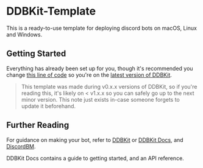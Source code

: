 # DDBKit-Template

This is a ready-to-use template for deploying discord bots on macOS, Linux and Windows.

## Getting Started

Everything has already been set up for you, though it's recommended you change [this line of code][PackageVersion] so you're on the [latest version of DDBKit][DDBKitLatest].
> This template was made during v0.x.x versions of DDBKit, so if you're reading this, it's likely on < v1.x.x so you can safely go up to the next minor version. This note just exists in-case someone forgets to update it beforehand.

## Further Reading

For guidance on making your bot, refer to 
[DDBKit](https://github.com/DDBKit/DDBKit) or 
[DDBKit Docs](https://ddbkit.llsc12.me), and 
[DiscordBM](https://github.com/DiscordBM/DiscordBM).

DDBKit Docs contains a guide to getting started, and an API reference.

[PackageVersion]: https://github.com/DDBKit/DDBKit-Template/blob/main/Package.swift#L12
[DDBKitLatest]: https://github.com/DDBKit/DDBKit/releases/latest
